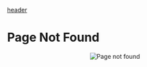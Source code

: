 [header](_header.md ':include')

# Page Not Found

<p align="center">
  <img src="/_media/undraw/page_not_found.svg" alt="Page not found" class="img-404" />
</p>
